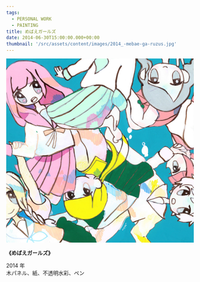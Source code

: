 ```yaml
---
tags:
  - PERSONAL WORK
  - PAINTING
title: めばえガールズ
date: 2014-06-30T15:00:00.000+00:00
thumbnail: '/src/assets/content/images/2014_-mebae-ga-ruzus.jpg'
---
```


![](/src/assets/content/images/2014_-mebae-ga-ruzus.jpg)

**《めばえガールズ》**

2014 年  
木パネル、紙、不透明水彩、ペン
